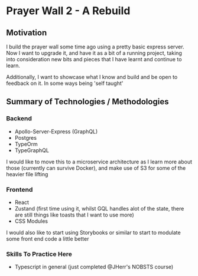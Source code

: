 # Prayer Wall 2 - A Rebuild

## Motivation

I build the prayer wall some time ago using a pretty basic express server. Now I want to upgrade it, and have it as a bit of a running project, taking into consideration new bits and pieces that I have learnt and continue to learn.

Additionally, I want to showcase what I know and build and be open to feedback on it. In some ways being 'self taught'

## Summary of Technologies / Methodologies

### Backend

-   Apollo-Server-Express (GraphQL)
-   Postgres
-   TypeOrm
-   TypeGraphQL

I would like to move this to a microservice architecture as I learn more about those (currently can survive Docker), and make use of S3 for some of the heavier file lifting

### Frontend

-   React
-   Zustand (first time using it, whilst GQL handles alot of the state, there are still things like toasts that I want to use more)
-   CSS Modules

I would also like to start using Storybooks or similar to start to modulate some front end code a little better

### Skills To Practice Here

-   Typescript in general (just completed @JHerr's NOBSTS course)
